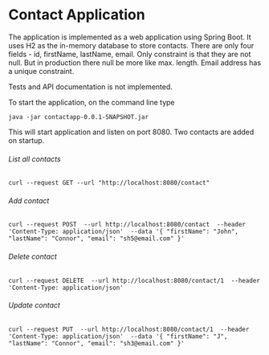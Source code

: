 # Contact Application

The application is implemented as a web application using Spring Boot.
It uses H2 as the in-memory database to store contacts. There are only
four fields - id, firstName, lastName, email. Only constraint is that they
are not null. But in production there null be more like max. length.
Email address has a unique constraint.

Tests and API documentation is not implemented.

To start the application, on the command line type

`java -jar contactapp-0.0.1-SNAPSHOT.jar`

This will start application and listen on port 8080. Two contacts
are added on startup.

###### List all contacts

`curl --request GET
   --url "http://localhost:8080/contact"`
   
###### Add contact

`curl --request POST 
   --url http://localhost:8080/contact 
   --header 'Content-Type: application/json' 
   --data '{
 	"firstName": "John",
 	"lastName": "Connor",
 "email": "sh5@email.com"
 }'`
 
######  Delete contact
 
 `curl --request DELETE 
    --url http://localhost:8080/contact/1 
    --header 'Content-Type: application/json'`
    
######  Update contact
 
 `curl --request PUT 
    --url http://localhost:8080/contact/1 
    --header 'Content-Type: application/json' 
    --data '{
  	"firstName": "J",
  	"lastName": "Connor",
  "email": "sh3@email.com"
  }'`



